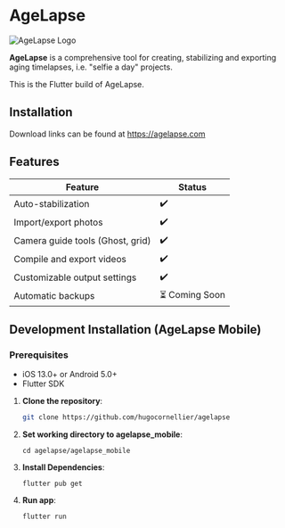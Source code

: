 # AgeLapse 

![AgeLapse Logo](https://i.imgur.com/lfC2Y4y.png)

**AgeLapse** is a comprehensive tool for creating, stabilizing and exporting aging timelapses, i.e. "selfie a day" projects.  

This is the Flutter build of AgeLapse.

## Installation

Download links can be found at https://agelapse.com

## Features

| Feature                      | Status         |
|------------------------------|----------------|
| Auto-stabilization           | ✔️             |
| Import/export photos         | ✔️             |
| Camera guide tools (Ghost, grid)     | ✔️             |
| Compile and export videos    | ✔️             |
| Customizable output settings | ✔️             |
| Automatic backups            | ⏳ Coming Soon |


## Development Installation (AgeLapse Mobile)

### Prerequisites

- iOS 13.0+ or Android 5.0+
- Flutter SDK

1. **Clone the repository**:
   ```sh
   git clone https://github.com/hugocornellier/agelapse
   ```

2. **Set working directory to agelapse_mobile**:

   ```cd agelapse/agelapse_mobile```

3. **Install Dependencies**:

   ```flutter pub get```

4. **Run app**:

   ```flutter run```
